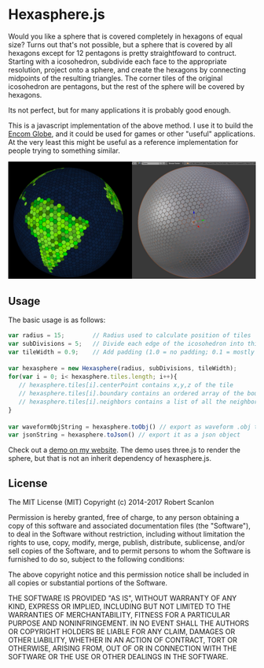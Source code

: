 Hexasphere.js
=============
Would you like a sphere that is covered completely in hexagons of equal size?  Turns out that's not possible, but a sphere that is covered by all hexagons except for 12 pentagons is pretty straightfoward to contruct.  Starting with a icosohedron, subdivide each face to the appropriate resolution, project onto a sphere, and create the hexagons by connecting midpoints of the resulting triangles.  The corner tiles of the original icosohedron are pentagons, but the rest of the sphere will be covered by hexagons.

Its not perfect, but for many applications it is probably good enough.

This is a javascript implementation of the above method.  I use it to build the [Encom Globe](http://github.com/arscan/encom-globe), and it could be used for games or other "useful" applications. At the very least this might be useful as a reference implementation for people trying to something similar.

![Screenshot](screenshot.jpg)

Usage
---------

The basic usage is as follows: 

```javascript
var radius = 15;        // Radius used to calculate position of tiles
var subDivisions = 5;   // Divide each edge of the icosohedron into this many segments
var tileWidth = 0.9;    // Add padding (1.0 = no padding; 0.1 = mostly padding)

var hexasphere = new Hexasphere(radius, subDivisions, tileWidth);
for(var i = 0; i< hexasphere.tiles.length; i++){
   // hexasphere.tiles[i].centerPoint contains x,y,z of the tile
   // hexasphere.tiles[i].boundary contains an ordered array of the boundary points
   // hexasphere.tiles[i].neighbors contains a list of all the neighboring tiles
}

var waveformObjString = hexasphere.toObj() // export as waveform .obj to use in 3d modelling software
var jsonString = hexasphere.toJson() // export it as a json object

```

Check out a [demo on my website](https://www.robscanlon.com/hexasphere/).  The demo uses three.js to render the sphere, but that is not an inherit dependency of hexasphere.js.

License
--------

The MIT License (MIT) Copyright (c) 2014-2017 Robert Scanlon

Permission is hereby granted, free of charge, to any person obtaining a copy of this software and associated documentation files (the "Software"), to deal in the Software without restriction, including without limitation the rights to use, copy, modify, merge, publish, distribute, sublicense, and/or sell copies of the Software, and to permit persons to whom the Software is furnished to do so, subject to the following conditions:

The above copyright notice and this permission notice shall be included in all copies or substantial portions of the Software.

THE SOFTWARE IS PROVIDED "AS IS", WITHOUT WARRANTY OF ANY KIND, EXPRESS OR IMPLIED, INCLUDING BUT NOT LIMITED TO THE WARRANTIES OF MERCHANTABILITY, FITNESS FOR A PARTICULAR PURPOSE AND NONINFRINGEMENT. IN NO EVENT SHALL THE AUTHORS OR COPYRIGHT HOLDERS BE LIABLE FOR ANY CLAIM, DAMAGES OR OTHER LIABILITY, WHETHER IN AN ACTION OF CONTRACT, TORT OR OTHERWISE, ARISING FROM, OUT OF OR IN CONNECTION WITH THE SOFTWARE OR THE USE OR OTHER DEALINGS IN THE SOFTWARE.
